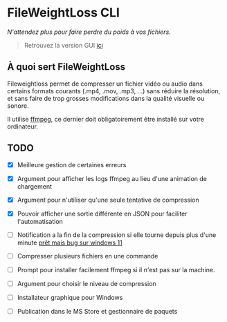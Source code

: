 # FileWeightLoss CLI
*N'attendez plus pour faire perdre du poids à vos fichiers.*

> Retrouvez la version GUI [ici](https://github.com/el2zay/fileweightloss)<br>

## À quoi sert FileWeightLoss
Fileweightloss permet de compresser un fichier vidéo ou audio dans certains formats courants (.mp4, .mov, .mp3, ...) sans réduire la résolution, et sans faire de trop grosses modifications dans la qualité visuelle ou sonore.

Il utilise [ffmpeg](https://ffmpeg.org/download.html), ce dernier doit obligatoirement être installé sur votre ordinateur.

## TODO

- [X] Meilleure gestion de certaines erreurs
- [X] Argument pour afficher les logs ffmpeg au lieu d'une animation de chargement
- [X] Argument pour n'utiliser qu'une seule tentative de compression
- [X] Pouvoir afficher une sortie différente en JSON pour faciliter l'automatisation
- [ ] Notification a la fin de la compression si elle tourne depuis plus d'une minute [prêt mais bug sur windows 11](https://github.com/gen2brain/beeep/issues/57)
- [ ] Compresser plusieurs fichiers en une commande
- [ ] Prompt pour installer facilement ffmpeg si il n'est pas sur la machine.
- [ ] Argument pour choisir le niveau de compression
- [ ] Installateur graphique pour Windows
- [ ] Publication dans le MS Store et gestionnaire de paquets

